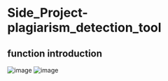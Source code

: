 # Side_Project-plagiarism_detection_tool
## function introduction
![image](https://user-images.githubusercontent.com/56544982/143400529-8bad8c8b-9460-49cf-b9c0-28404c37cc36.png)
![image](https://user-images.githubusercontent.com/56544982/143400597-ad0c2ebd-e4a5-46b6-a6c3-f3d6ff54b6ed.png)

